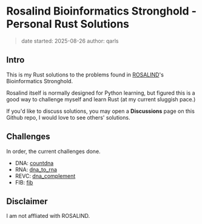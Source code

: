 # Rosalind Bioinformatics Stronghold - Personal Rust Solutions
>
> date started: 2025-08-26
> author: qarls

## Intro

This is my Rust solutions to the problems found in [ROSALIND](https://rosalind.info)'s Bioinformatics Stronghold.

Rosalind itself is normally designed for Python learning,
but figured this is a good way to challenge myself and learn Rust (at my current sluggish pace.)

If you'd like to discuss solutions,
you may open a **Discussions** page on this Github repo, I would love to see others' solutions.

## Challenges

In order, the current challenges done.

- DNA: [countdna](https://github.com/qarls/countdna/tree/master)
- RNA: [dna_to_rna](https://github.com/qarls/dna_to_rna/tree/master)
- REVC: [dna_complement](https://github.com/qarls/dna_complement/tree/master)
- FIB: [fib](https://github.com/qarls/fib/tree/master)

## Disclaimer

I am not affliated with ROSALIND.
